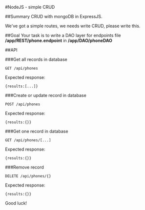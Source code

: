 #NodeJS - simple CRUD

##Summary
CRUD with mongoDB in ExpressJS.
 
We've got a simple routes, we needs write CRUD, please write this.

##Goal
Your task is to write a DAO layer for endpoints file **/app/REST/phone.endpoint** in **/app/DAO/phoneDAO**
 
 
##API

###Get all records in database

```
GET /api/phones
```

Expected response:

```
{results:[...]}
```
###Create or update record in database

```
POST /api/phones
```

Expected response:

```
{results:{}}
```
###Get one record in database

```
GET /api/phones/[...]
```

Expected response:

```
{results:{}}
```
###Remove record 

```
DELETE /api/phones/{}
```

Expected response:

```
{results:{}}
```
 
 
 Good luck!